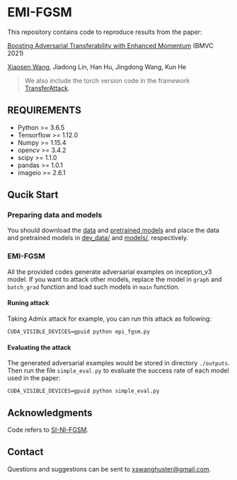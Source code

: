 # EMI-FGSM

This repository contains code to reproduce results from the paper:

[Boosting Adversarial Transferability with Enhanced Momentum](https://arxiv.org/abs/2103.10609) (BMVC 2021)

[Xiaosen Wang](https://xiaosen-wang.github.io/), Jiadong Lin, Han Hu, Jingdong Wang, Kun He

> We also include the torch version code in the framework [TransferAttack](https://github.com/Trustworthy-AI-Group/TransferAttack).

## REQUIREMENTS

- Python >= 3.6.5
- Tensorflow >= 1.12.0 
- Numpy >= 1.15.4 
- opencv >= 3.4.2
- scipy >= 1.1.0
- pandas >= 1.0.1
- imageio >= 2.6.1

## Qucik Start

### Preparing data and models

You should download the [data](https://drive.google.com/drive/folders/1CfobY6i8BfqfWPHL31FKFDipNjqWwAhS) and [pretrained models](https://drive.google.com/drive/folders/10cFNVEhLpCatwECA6SPB-2g0q5zZyfaw) and place the data and pretrained models in [dev_data/](dev_data) and [models/](models), respectively.


### EMI-FGSM

All the provided codes generate adversarial examples on inception_v3 model. If you want to attack other models, replace the model in `graph` and `batch_grad` function and load such models in `main` function.

#### Runing attack

Taking Admix attack for example, you can run this attack as following:

```
CUDA_VISIBLE_DEVICES=gpuid python epi_fgsm.py 
```

#### Evaluating the attack

The generated adversarial examples would be stored in directory `./outputs`. Then run the file `simple_eval.py` to evaluate the success rate of each model used in the paper:

```
CUDA_VISIBLE_DEVICES=gpuid python simple_eval.py
```

## Acknowledgments

Code refers to [SI-NI-FGSM](https://github.com/JHL-HUST/SI-NI-FGSM).

## Contact

Questions and suggestions can be sent to xswanghuster@gmail.com.
